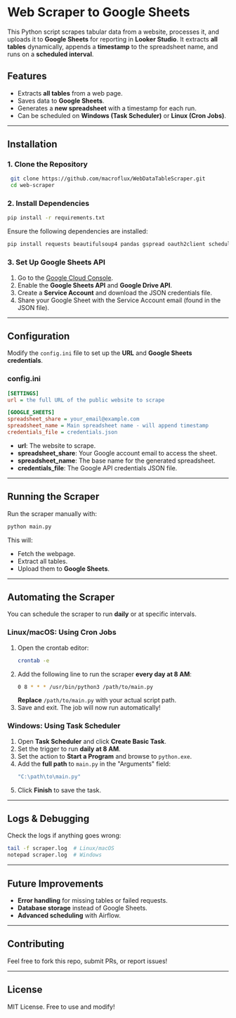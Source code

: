 # Web Scraper to Google Sheets

This Python script scrapes tabular data from a website, processes it, and uploads it to **Google Sheets** for reporting in **Looker Studio**. It extracts **all tables** dynamically, appends a **timestamp** to the spreadsheet name, and runs on a **scheduled interval**.

## Features
- Extracts **all tables** from a web page.
- Saves data to **Google Sheets**.
- Generates a **new spreadsheet** with a timestamp for each run.
- Can be scheduled on **Windows (Task Scheduler)** or **Linux (Cron Jobs)**.

---

## Installation

### 1. Clone the Repository
```sh
 git clone https://github.com/macroflux/WebDataTableScraper.git
 cd web-scraper
```

### 2. Install Dependencies
```sh
pip install -r requirements.txt
```
Ensure the following dependencies are installed:
```sh
pip install requests beautifulsoup4 pandas gspread oauth2client schedule
```

### 3. Set Up Google Sheets API
1. Go to the [Google Cloud Console](https://console.cloud.google.com/).
2. Enable the **Google Sheets API** and **Google Drive API**.
3. Create a **Service Account** and download the JSON credentials file.
4. Share your Google Sheet with the Service Account email (found in the JSON file).

---

## Configuration

Modify the `config.ini` file to set up the **URL** and **Google Sheets credentials**.

### config.ini
```ini
[SETTINGS]
url = the full URL of the public website to scrape

[GOOGLE_SHEETS]
spreadsheet_share = your_email@example.com
spreadsheet_name = Main spreadsheet name - will append timestamp
credentials_file = credentials.json
```

- **url**: The website to scrape.
- **spreadsheet_share**: Your Google account email to access the sheet.
- **spreadsheet_name**: The base name for the generated spreadsheet.
- **credentials_file**: The Google API credentials JSON file.

---

## Running the Scraper
Run the scraper manually with:
```sh
python main.py
```
This will:
- Fetch the webpage.
- Extract all tables.
- Upload them to **Google Sheets**.

---

## Automating the Scraper
You can schedule the scraper to run **daily** or at specific intervals.

### Linux/macOS: Using Cron Jobs
1. Open the crontab editor:
   ```sh
   crontab -e
   ```
2. Add the following line to run the scraper **every day at 8 AM**:
   ```sh
   0 8 * * * /usr/bin/python3 /path/to/main.py
   ```
   **Replace** `/path/to/main.py` with your actual script path.
3. Save and exit. The job will now run automatically!

### Windows: Using Task Scheduler
1. Open **Task Scheduler** and click **Create Basic Task**.
2. Set the trigger to run **daily at 8 AM**.
3. Set the action to **Start a Program** and browse to `python.exe`.
4. Add the **full path** to `main.py` in the "Arguments" field:
   ```sh
   "C:\path\to\main.py"
   ```
5. Click **Finish** to save the task.

---

## Logs & Debugging
Check the logs if anything goes wrong:
```sh
tail -f scraper.log  # Linux/macOS
notepad scraper.log  # Windows
```

---

## Future Improvements
- **Error handling** for missing tables or failed requests.
- **Database storage** instead of Google Sheets.
- **Advanced scheduling** with Airflow.

---

## Contributing
Feel free to fork this repo, submit PRs, or report issues!

---

## License
MIT License. Free to use and modify!

